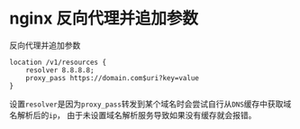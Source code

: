 # nginx 反向代理并追加参数



反向代理并追加参数
```nginx
location /v1/resources {
    resolver 8.8.8.8;
    proxy_pass https://domain.com$uri?key=value
}
```

设置`resolver`是因为`proxy_pass`转发到某个域名时会尝试自行从`DNS`缓存中获取域名解析后的`ip`，
由于未设置域名解析服务导致如果没有缓存就会报错。
